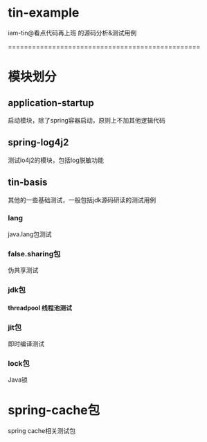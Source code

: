 # tin-example
iam-tin@看点代码再上班 的源码分析&amp;测试用例

================================================

# 模块划分
## application-startup 
启动模块，除了spring容器启动，原则上不加其他逻辑代码

## spring-log4j2
测试lo4j2的模块，包括log脱敏功能

## tin-basis
其他的一些基础测试，一般包括jdk源码研读的测试用例
### lang
java.lang包测试

### false.sharing包
伪共享测试

### jdk包
#### threadpool 线程池测试

### jit包
即时编译测试

### lock包
Java锁

# spring-cache包
spring cache相关测试包
